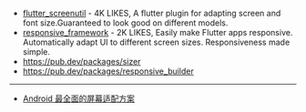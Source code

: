 - [flutter_screenutil](https://pub.dev/packages/flutter_screenutil) - 4K LIKES, A flutter plugin for adapting screen and font size.Guaranteed to look good on different models.
- [responsive_framework](https://pub.dev/packages/responsive_framework) - 2K LIKES, Easily make Flutter apps responsive. Automatically adapt UI to different screen sizes. Responsiveness made simple.
- https://pub.dev/packages/sizer
- https://pub.dev/packages/responsive_builder

---

- [Android 最全面的屏幕适配方案](https://juejin.cn/post/7000329806101348360#heading-13)

